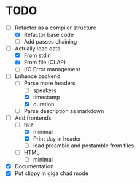 # TODO

- [ ] Refactor as a compiler structure
	- [x] Refactor base code
	- [ ] Add passes chaining
- [ ] Actually load data
	- [x] From stdin
	- [x] From file (CLAP)
	- [ ] I/O Error management
- [ ] Enhance backend
	- [ ] Parse more headers
		- [ ] speakers
		- [x] timestamp
		- [x] duration
	- [ ] Parse description as markdown
- [ ] Add frontends
	- [ ] tikz
		- [x] minimal
		- [x] Print day in header
		- [ ] load preamble and postamble from files
	- [ ] HTML
		- [ ] minimal
- [x] Documentation
- [x] Put clippy in giga chad mode

